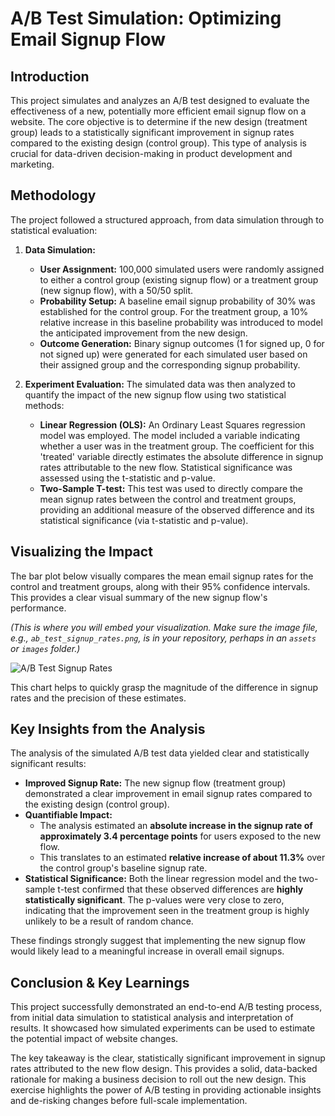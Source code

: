 # A/B Test Simulation: Optimizing Email Signup Flow

## Introduction

This project simulates and analyzes an A/B test designed to evaluate the effectiveness of a new, potentially more efficient email signup flow on a website. The core objective is to determine if the new design (treatment group) leads to a statistically significant improvement in signup rates compared to the existing design (control group). This type of analysis is crucial for data-driven decision-making in product development and marketing.

## Methodology

The project followed a structured approach, from data simulation through to statistical evaluation:

1.  **Data Simulation:**
    * **User Assignment:** 100,000 simulated users were randomly assigned to either a control group (existing signup flow) or a treatment group (new signup flow), with a 50/50 split.
    * **Probability Setup:** A baseline email signup probability of 30% was established for the control group. For the treatment group, a 10% relative increase in this baseline probability was introduced to model the anticipated improvement from the new design.
    * **Outcome Generation:** Binary signup outcomes (1 for signed up, 0 for not signed up) were generated for each simulated user based on their assigned group and the corresponding signup probability.

2.  **Experiment Evaluation:**
    The simulated data was then analyzed to quantify the impact of the new signup flow using two statistical methods:
    * **Linear Regression (OLS):** An Ordinary Least Squares regression model was employed. The model included a variable indicating whether a user was in the treatment group. The coefficient for this 'treated' variable directly estimates the absolute difference in signup rates attributable to the new flow. Statistical significance was assessed using the t-statistic and p-value.
    * **Two-Sample T-test:** This test was used to directly compare the mean signup rates between the control and treatment groups, providing an additional measure of the observed difference and its statistical significance (via t-statistic and p-value).

## Visualizing the Impact

The bar plot below visually compares the mean email signup rates for the control and treatment groups, along with their 95% confidence intervals. This provides a clear visual summary of the new signup flow's performance.

*(This is where you will embed your visualization. Make sure the image file, e.g., `ab_test_signup_rates.png`, is in your repository, perhaps in an `assets` or `images` folder.)*

![A/B Test Signup Rates](assets/ab_test_signup_rates.png)

This chart helps to quickly grasp the magnitude of the difference in signup rates and the precision of these estimates.

## Key Insights from the Analysis

The analysis of the simulated A/B test data yielded clear and statistically significant results:

* **Improved Signup Rate:** The new signup flow (treatment group) demonstrated a clear improvement in email signup rates compared to the existing design (control group).
* **Quantifiable Impact:**
    * The analysis estimated an **absolute increase in the signup rate of approximately 3.4 percentage points** for users exposed to the new flow.
    * This translates to an estimated **relative increase of about 11.3%** over the control group's baseline signup rate.
* **Statistical Significance:** Both the linear regression model and the two-sample t-test confirmed that these observed differences are **highly statistically significant**. The p-values were very close to zero, indicating that the improvement seen in the treatment group is highly unlikely to be a result of random chance.

These findings strongly suggest that implementing the new signup flow would likely lead to a meaningful increase in overall email signups.

## Conclusion & Key Learnings

This project successfully demonstrated an end-to-end A/B testing process, from initial data simulation to statistical analysis and interpretation of results. It showcased how simulated experiments can be used to estimate the potential impact of website changes.

The key takeaway is the clear, statistically significant improvement in signup rates attributed to the new flow design. This provides a solid, data-backed rationale for making a business decision to roll out the new design. This exercise highlights the power of A/B testing in providing actionable insights and de-risking changes before full-scale implementation.
